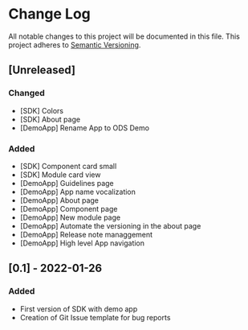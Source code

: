 # Change Log
All notable changes to this project will be documented in this file.
This project adheres to [Semantic Versioning](http://semver.org/).

## [Unreleased]
### Changed
- [SDK] Colors
- [SDK] About page
- [DemoApp] Rename App to ODS Demo

### Added
- [SDK] Component card small
- [SDK] Module card view
- [DemoApp] Guidelines page
- [DemoApp] App name vocalization
- [DemoApp] About page
- [DemoApp] Component page
- [DemoApp] New module page
- [DemoApp] Automate the versioning in the about page
- [DemoApp] Release note managgement
- [DemoApp] High level App navigation

## [0.1] - 2022-01-26
### Added
- First version of SDK with demo app
- Creation of Git Issue template for bug reports








